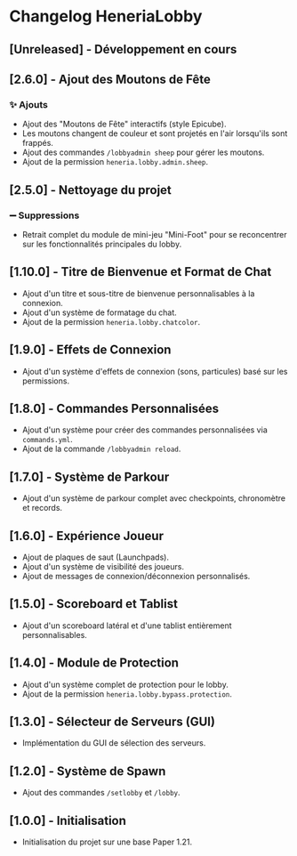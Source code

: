 # Changelog HeneriaLobby

## [Unreleased] - Développement en cours

## [2.6.0] - Ajout des Moutons de Fête
### ✨ Ajouts
- Ajout des "Moutons de Fête" interactifs (style Epicube).
- Les moutons changent de couleur et sont projetés en l'air lorsqu'ils sont frappés.
- Ajout des commandes `/lobbyadmin sheep` pour gérer les moutons.
- Ajout de la permission `heneria.lobby.admin.sheep`.

## [2.5.0] - Nettoyage du projet
### ➖ Suppressions
- Retrait complet du module de mini-jeu "Mini-Foot" pour se reconcentrer sur les fonctionnalités principales du lobby.

## [1.10.0] - Titre de Bienvenue et Format de Chat
- Ajout d'un titre et sous-titre de bienvenue personnalisables à la connexion.
- Ajout d'un système de formatage du chat.
- Ajout de la permission `heneria.lobby.chatcolor`.

## [1.9.0] - Effets de Connexion
- Ajout d'un système d'effets de connexion (sons, particules) basé sur les permissions.

## [1.8.0] - Commandes Personnalisées
- Ajout d'un système pour créer des commandes personnalisées via `commands.yml`.
- Ajout de la commande `/lobbyadmin reload`.

## [1.7.0] - Système de Parkour
- Ajout d'un système de parkour complet avec checkpoints, chronomètre et records.

## [1.6.0] - Expérience Joueur
- Ajout de plaques de saut (Launchpads).
- Ajout d'un système de visibilité des joueurs.
- Ajout de messages de connexion/déconnexion personnalisés.

## [1.5.0] - Scoreboard et Tablist
- Ajout d'un scoreboard latéral et d'une tablist entièrement personnalisables.

## [1.4.0] - Module de Protection
- Ajout d'un système complet de protection pour le lobby.
- Ajout de la permission `heneria.lobby.bypass.protection`.

## [1.3.0] - Sélecteur de Serveurs (GUI)
- Implémentation du GUI de sélection des serveurs.

## [1.2.0] - Système de Spawn
- Ajout des commandes `/setlobby` et `/lobby`.

## [1.0.0] - Initialisation
- Initialisation du projet sur une base Paper 1.21.


